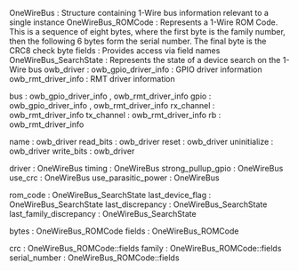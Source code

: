 OneWireBus : Structure containing 1-Wire bus information relevant to a single instance
OneWireBus_ROMCode : Represents a 1-Wire ROM Code. This is a sequence of eight bytes, where the first byte is the family number, then the following 6 bytes form the serial number. The final byte is the CRC8 check byte
fields : Provides access via field names
OneWireBus_SearchState : Represents the state of a device search on the 1-Wire bus
owb_driver : 
owb_gpio_driver_info : GPIO driver information
owb_rmt_driver_info : RMT driver information 

bus : owb_gpio_driver_info , owb_rmt_driver_info
gpio : owb_gpio_driver_info , owb_rmt_driver_info
rx_channel : owb_rmt_driver_info
tx_channel : owb_rmt_driver_info
rb : owb_rmt_driver_info

name : owb_driver
read_bits : owb_driver
reset : owb_driver
uninitialize : owb_driver
write_bits : owb_driver

driver : OneWireBus
timing : OneWireBus
strong_pullup_gpio : OneWireBus
use_crc : OneWireBus
use_parasitic_power : OneWireBus

rom_code : OneWireBus_SearchState
last_device_flag : OneWireBus_SearchState
last_discrepancy : OneWireBus_SearchState
last_family_discrepancy : OneWireBus_SearchState

bytes : OneWireBus_ROMCode
fields : OneWireBus_ROMCode

crc : OneWireBus_ROMCode::fields
family : OneWireBus_ROMCode::fields
serial_number : OneWireBus_ROMCode::fields